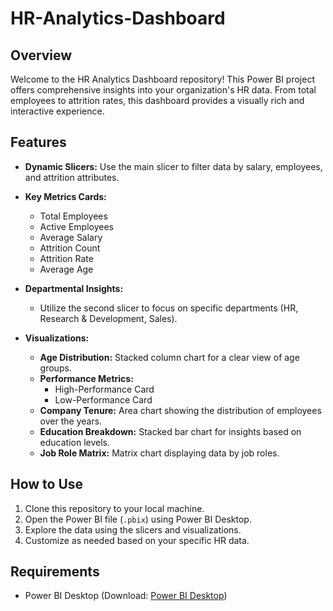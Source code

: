 # HR-Analytics-Dashboard

## Overview
Welcome to the HR Analytics Dashboard repository! This Power BI project offers comprehensive insights into your organization's HR data. From total employees to attrition rates, this dashboard provides a visually rich and interactive experience.

## Features
- **Dynamic Slicers:** Use the main slicer to filter data by salary, employees, and attrition attributes.
- **Key Metrics Cards:**
  - Total Employees
  - Active Employees
  - Average Salary
  - Attrition Count
  - Attrition Rate
  - Average Age

- **Departmental Insights:**
  - Utilize the second slicer to focus on specific departments (HR, Research & Development, Sales).

- **Visualizations:**
  - **Age Distribution:** Stacked column chart for a clear view of age groups.
  - **Performance Metrics:**
    - High-Performance Card
    - Low-Performance Card
  - **Company Tenure:** Area chart showing the distribution of employees over the years.
  - **Education Breakdown:** Stacked bar chart for insights based on education levels.
  - **Job Role Matrix:** Matrix chart displaying data by job roles.

## How to Use
1. Clone this repository to your local machine.
2. Open the Power BI file (`.pbix`) using Power BI Desktop.
3. Explore the data using the slicers and visualizations.
4. Customize as needed based on your specific HR data.

## Requirements
- Power BI Desktop (Download: [Power BI Desktop](https://powerbi.microsoft.com/desktop/))
